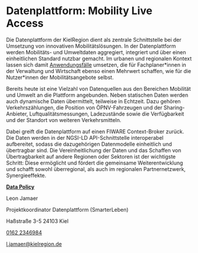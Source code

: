 Datenplattform: Mobility Live Access
==========

Die Datenplattform der KielRegion dient als zentrale Schnittstelle bei der Umsetzung von innovativen Mobilitätslösungen. In der Datenplattform werden Mobilitäts- und Umweltdaten aggregiert, integriert und über einen einheitlichen Standard nutzbar gemacht. Im urbanen und regionalen Kontext lassen sich damit [Anwendungsfälle](https://www.kielregion.de/mobilitaetsregion/digitale-mobilitaet/anwendungsfaelle-und-projekte/) umsetzen, die für Fachplaner\*innen in der Verwaltung und Wirtschaft ebenso einen Mehrwert schaffen, wie für die Nutzer\*innen der Mobilitätsangebote selbst.

Bereits heute ist eine Vielzahl von Datenquellen aus den Bereichen Mobilität und Umwelt an die Plattform angebunden. Neben statischen Daten werden auch dynamische Daten übermittelt, teilweise in Echtzeit. Dazu gehören Verkehrszählungen, die Position von ÖPNV-Fahrzeugen und der Sharing-Anbieter, Luftqualitätsmessungen, Ladezustände sowie die Verfügbarkeit und der Standort von weiteren Verkehrsmitteln.

Dabei greift die Datenplattform auf einen FIWARE Context-Broker zurück. Die Daten werden in der NGSI-LD API-Schnittstelle interoperabel aufbereitet, sodass die dazugehörigen Datenmodelle einheitlich und übertragbar sind. Die Vereinheitlichung der Daten und das Schaffen von Übertragbarkeit auf andere Regionen oder Sektoren ist der wichtigste Schritt: Diese ermöglicht und fördert die gemeinsame Weiterentwicklung und schafft sowohl überregional, als auch im regionalen Partnernetzwerk, Synergieeffekte.

**[Data Policy](https://mobility.kielregion.de/wp-content/uploads/2022/10/220126_Datenplattform_Data_Policy.pdf)**

 Leon Jamaer

 Projektkoordinator Datenplattform (SmarterLeben)

Haßstraße 3-5
24103 Kiel

[0162 2346984](tel:01622346984)

[l.jamaer@kielregion.de](mailto:l.jamaer@kielregion.de)
